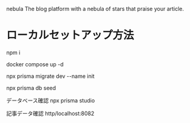 nebula
The blog platform with a nebula of stars that praise your article.

# ローカルセットアップ方法


npm i

docker compose up -d

npx prisma migrate dev --name init

npx prisma db seed




データベース確認
npx prisma studio

記事データ確認
http/localhost:8082
